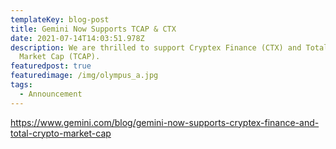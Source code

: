 ```yaml
---
templateKey: blog-post
title: Gemini Now Supports TCAP & CTX
date: 2021-07-14T14:03:51.978Z
description: We are thrilled to support Cryptex Finance (CTX) and Total Crypto
  Market Cap (TCAP).
featuredpost: true
featuredimage: /img/olympus_a.jpg
tags:
  - Announcement
---
```

https://www.gemini.com/blog/gemini-now-supports-cryptex-finance-and-total-crypto-market-cap